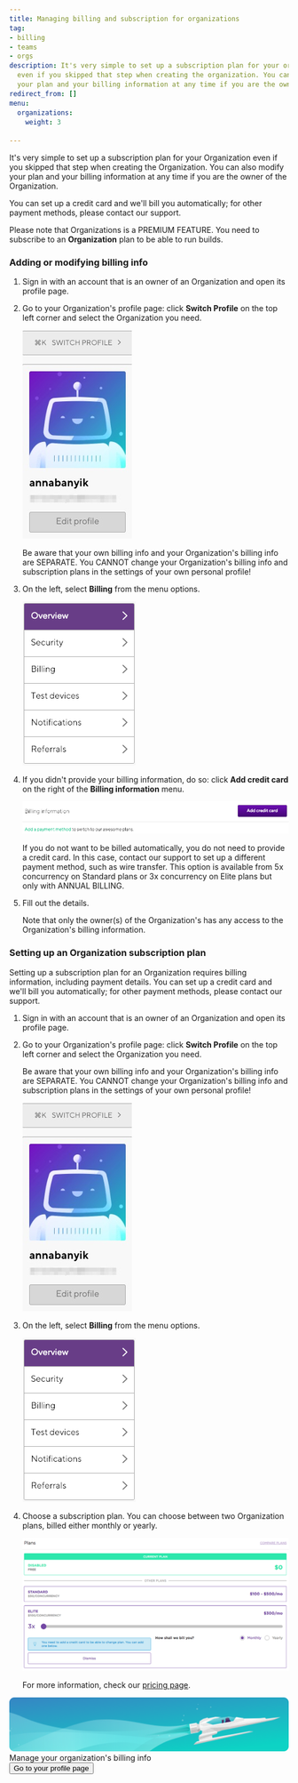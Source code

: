 ```yaml
---
title: Managing billing and subscription for organizations
tag:
- billing
- teams
- orgs
description: It's very simple to set up a subscription plan for your organization
  even if you skipped that step when creating the organization. You can also modify
  your plan and your billing information at any time if you are the owner of the organization.
redirect_from: []
menu:
  organizations:
    weight: 3

---
```

It's very simple to set up a subscription plan for your Organization even if you skipped that step when creating the Organization. You can also modify your plan and your billing information at any time if you are the owner of the Organization.

You can set up a credit card and we'll bill you automatically; for other payment methods, please contact our support.

Please note that Organizations is a PREMIUM FEATURE. You need to subscribe to an **Organization** plan to be able to run builds.

### Adding or modifying billing info

1. Sign in with an account that is an owner of an Organization and open its profile page.
2. Go to your Organization's profile page: click **Switch Profile** on the top left corner and select the Organization you need.

   ![](/img/switch-profile-1.jpg)

   Be aware that your own billing info and your Organization's billing info are SEPARATE. You CANNOT change your Organization's billing info and subscription plans in the settings of your own personal profile!
3. On the left, select **Billing** from the menu options.

   ![](/img/billing.png)
4. If you didn't provide your billing information, do so: click **Add credit card** on the right of the **Billing information** menu.

   ![](/img/add-credit-card.png)

   If you do not want to be billed automatically, you do not need to provide a credit card. In this case, contact our support to set up a different payment method, such as wire transfer. This option is available from 5x concurrency on Standard plans or 3x concurrency on Elite plans but only with ANNUAL BILLING.
5. Fill out the details.

   Note that only the owner(s) of the Organization's has any access to the Organization's billing information.

### Setting up an Organization subscription plan

Setting up a subscription plan for an Organization requires billing information, including payment details. You can set up a credit card and we'll bill you automatically; for other payment methods, please contact our support.

1. Sign in with an account that is an owner of an Organization and open its profile page.
2. Go to your Organization's profile page: click **Switch Profile** on the top left corner and select the Organization you need.

   Be aware that your own billing info and your Organization's billing info are SEPARATE. You CANNOT change your Organization's billing info and subscription plans in the settings of your own personal profile!

   ![](/img/switch-profile-1.jpg)
3. On the left, select **Billing** from the menu options.

   ![](/img/billing.png)
4. Choose a subscription plan. You can choose between two Organization plans, billed either monthly or yearly.

   ![Screenshot](/img/team-management/organization/subscription-plans.png)

   For more information, check our [pricing page](https://www.bitrise.io/pricing).

<div class="banner">
<img src="/assets/images/banner-bg-888x170.png" style="border: none;">
<div class="deploy-text">Manage your organization's billing info</div>
<a target="_blank" href="https://app.bitrise.io/me/profile#/overview"><button class="button">Go to your profile page</button></a>
</div>